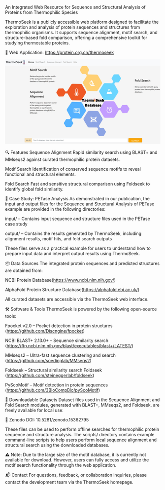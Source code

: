 An Integrated Web Resource for Sequence and Structural Analysis of Proteins from Thermophilic Species

ThermoSeek is a publicly accessible web platform designed to facilitate the exploration and analysis of protein sequences and structures from thermophilic organisms. It supports sequence alignment, motif search, and structure-based fold comparison, offering a comprehensive toolkit for studying thermostable proteins.

🔗 Web Application: https://protein.org.cn/thermoseek

![image](ThemoSeek_homepage.jpeg)

🔍 Features
Sequence Alignment
Rapid similarity search using BLAST+ and MMseqs2 against curated thermophilic protein datasets.

Motif Search
Identification of conserved sequence motifs to reveal functional and structural elements.

Fold Search
Fast and sensitive structural comparison using Foldseek to identify global fold similarity.

🧪 Case Study: PETase Analysis
As demonstrated in our publication, the input and output files for the Sequence and Structural Analysis of PETase example are provided in the following directories:

input/ – Contains input sequence and structure files used in the PETase case study

output/ – Contains the results generated by ThermoSeek, including alignment results, motif hits, and fold search outputs

These files serve as a practical example for users to understand how to prepare input data and interpret output results using ThermoSeek.

📦 Data Sources
The integrated protein sequences and predicted structures are obtained from:

NCBI Protein Database(https://www.ncbi.nlm.nih.gov/)

AlphaFold Protein Structure Database(https://alphafold.ebi.ac.uk/)

All curated datasets are accessible via the ThermoSeek web interface.

🛠️ Software & Tools
ThermoSeek is powered by the following open-source tools:

Fpocket v2.0 – Pocket detection in protein structures (https://github.com/Discngine/fpocket)

NCBI BLAST+ 2.13.0+ – Sequence similarity search (https://ftp.ncbi.nlm.nih.gov/blast/executables/blast+/LATEST/)

MMseqs2 – Ultra-fast sequence clustering and search (https://github.com/soedinglab/MMseqs2)

Foldseek – Structural similarity search Foldseek (https://github.com/steineggerlab/foldseek)

PyScoMotif – Motif detection in protein sequences (https://github.com/3BioCompBio/pyScoMotif)


📁 Downloadable Datasets
Dataset files used in the Sequence Alignment and Fold Search modules, generated with BLAST+, MMseqs2, and Foldseek, are freely available for local use:

🔗 Zenodo DOI: 10.5281/zenodo.15362795

These files can be used to perform offline searches for thermophilic protein sequence and structure analysis. The scripts/ directory contains example command-line scripts to help users perform local sequence alignment and structural search using the downloaded databases.

⚠️ Note: Due to the large size of the motif database, it is currently not available for download. However, users can fully access and utilize the motif search functionality through the web application.

📬 Contact
For questions, feedback, or collaboration inquiries, please contact the development team via the ThermoSeek homepage.
